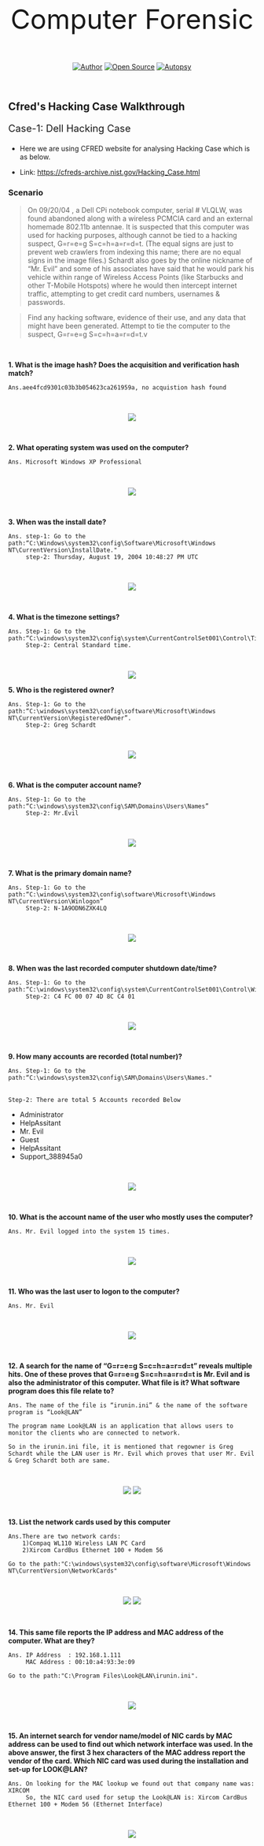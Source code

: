 <p align='center' style='font-size:55px' > Computer Forensic </p>

<p align='center'>
<a href="https://github.com/Rajbarot16/"><img title="Author" src="https://img.shields.io/badge/Author-Raj-orange.svg?style=for-the-badge&logo=github"></a>
<a href="#"><img title="Open Source" src="https://img.shields.io/badge/Open%20Source-%E2%9D%A4-green?style=for-the-badge"></a>
<a href="#"><img title="Autopsy" src="https://img.shields.io/badge/Tool-Autopsy-red.svg?style=for-the-badge&logo="></a>
</p>
<br>

<h2>Cfred's Hacking Case Walkthrough </h2>
<p style='font-size:20px'>Case-1: Dell Hacking Case </p>

*  Here we are using CFRED website for analysing Hacking Case which is as below.

* Link:&nbsp;<a href="https://cfreds-archive.nist.gov/Hacking_Case.html">https://cfreds-archive.nist.gov/Hacking_Case.html</a>

<h3>Scenario</h3>

> On 09/20/04 , a Dell CPi notebook computer, serial # VLQLW, was found abandoned along with a wireless PCMCIA card and an external homemade 802.11b antennae. It is suspected that this computer was used for hacking purposes, although cannot be tied to a hacking suspect, G=r=e=g S=c=h=a=r=d=t. (The equal signs are just to prevent web crawlers from indexing this name; there are no equal signs in the image files.)  Schardt also goes by the online nickname of “Mr. Evil” and some of his associates have said that he would park his vehicle within range of Wireless Access Points (like Starbucks and other T-Mobile Hotspots) where he would then intercept internet traffic, attempting to get credit card numbers, usernames & passwords.

> Find any hacking software, evidence of their use, and any data that might have been generated. Attempt to tie the computer to the suspect, G=r=e=g S=c=h=a=r=d=t.v

<br>

**1. What is the image hash? Does the acquisition and verification hash match?**
```
Ans.aee4fcd9301c03b3b054623ca261959a, no acquistion hash found
```
<br>
<p align='center'>
<img src='./image/case-1.png'?raw=true>
</p>
<br>

**2. What operating system was used on the computer?**
```
Ans. Microsoft Windows XP Professional
```
<br>
<p align='center'>
<a href="#"><img src='./image/case-2.png'></a>
</p>
<br>

**3. When was the install date?**
```
Ans. step-1: Go to the path:“C:\Windows\system32\config\Software\Microsoft\Windows NT\CurrentVersion\InstallDate."
     step-2: Thursday, August 19, 2004 10:48:27 PM UTC
```
<br>
<p align='center'>
<a href="#"><img src='./image/case-3.png'></a>
</p>
<br>

**4. What is the timezone settings?**
```
Ans. Step-1: Go to the path:“C:\windows\system32\config\system\CurrentControlSet001\Control\TimeZoneInformation”.
     Step-2: Central Standard time.
```
<br>
<p align='center'>
<a href="#"><img src='./image/case-4.png'></a>
</p>

**5. Who is the registered owner?**
```
Ans. Step-1: Go to the path:“C:\windows\system32\config\software\Microsoft\Windows NT\CurrentVersion\RegisteredOwner”.
     Step-2: Greg Schardt
```
<br>
<p align='center'>
<a href="#"><img src='./image/case-5.png'></a>
</p>
<br>

**6. What is the computer account name?**
```
Ans. Step-1: Go to the path:“C:\windows\system32\config\SAM\Domains\Users\Names”
     Step-2: Mr.Evil
```
<br>
<p align='center'>
<a href="#"><img src='./image/case-6.png'></a>
</p>
<br>

**7. What is the primary domain name?**
```
Ans. Step-1: Go to the path:“C:\windows\system32\config\software\Microsoft\Windows NT\CurrentVersion\Winlogon”
     Step-2: N-1A9ODN6ZXK4LQ
```
<br>
<p align='center'>
<a href="#"><img src='./image/case-7.png'></a>
</p>
<br>

**8. When was the last recorded computer shutdown date/time?**
```
Ans. Step-1: Go to the path:“C:\windows\system32\config\system\CurrentControlSet001\Control\Windows\ShutdownTime”
     Step-2: C4 FC 00 07 4D 8C C4 01 
```
<br>
<p align='center'>
<a href="#"><img src='./image/case-8.png'></a>
</p>

<br>

**9. How many accounts are recorded (total number)?**
<br>
```
Ans. Step-1: Go to the path:“C:\windows\system32\config\SAM\Domains\Users\Names."
```
<br>```Step-2: There are total 5 Accounts recorded Below  ```
<ul>
  <li style=“list-style-type:square”>Administrator</li>
  <li style=“list-style-type:square”>HelpAssitant</li>
  <li style=“list-style-type:square”>Mr. Evil</li>
  <li style=“list-style-type:square”>Guest</li>
  <li style=“list-style-type:square”>HelpAssitant</li>
  <li style=“list-style-type:square”>Support_388945a0</li>
</ul>

<br>
<p align='center'>
<a href="#"><img src='./image/case-9.png'></a>
</p>

<br>

**10. What is the account name of the user who mostly uses the computer?**
```
Ans. Mr. Evil logged into the system 15 times.
```
<br>
<p align='center'>
<a href="#"><img src='./image/case-10.png'></a>
</p>

<br>

**11. Who was the last user to logon to the computer?**
```
Ans. Mr. Evil
```
<br>
<p align='center'>
<a href="#"><img src='./image/case-11.png'></a>
</p>

<br>

**12. A search for the name of “G=r=e=g S=c=h=a=r=d=t” reveals multiple hits. One of these proves that G=r=e=g S=c=h=a=r=d=t is Mr. Evil and is also the administrator of this computer. What file is it? What software program does this file relate to?**
```
Ans. The name of the file is “irunin.ini” & the name of the software program is “Look@LAN”
```
```
The program name Look@LAN is an application that allows users to monitor the clients who are connected to network.
```
```
So in the irunin.ini file, it is mentioned that regowner is Greg Schardt while the LAN user is Mr. Evil which proves that user Mr. Evil & Greg Schardt both are same.
```
<br>
<p align='center'>
<a href="#"><img src='./image/case-12.png'></a>
<a href="#"><img src='./image/case-12_1.png'></a>
</p>

<br>

**13.  List the network cards used by this computer**
```
Ans.There are two network cards: 
    1)Compaq WL110 Wireless LAN PC Card  
    2)Xircom CardBus Ethernet 100 + Modem 56
```
```
Go to the path:"C:\windows\system32\config\software\Microsoft\Windows NT\CurrentVersion\NetworkCards" 
```
<br>
<p align='center'>
<a href="#"><img src='./image/case-13_1.png'></a>
<a href="#"><img src='./image/case-13_2.png'></a>
</p>

<br>

**14. This same file reports the IP address and MAC address of the computer. What are they?**
```
Ans. IP Address  : 192.168.1.111
     MAC Address : 00:10:a4:93:3e:09
```
```
Go to the path:"C:\Program Files\Look@LAN\irunin.ini".
```
<br>
<p align='center'>
<a href="#"><img src='./image/case-14.png'></a>
</p>

<br>

**15. An internet search for vendor name/model of NIC cards by MAC address can be used to find out which network interface was used. In the above answer, the first 3 hex characters of the MAC address report the vendor of the card. Which NIC card was used during the installation and set-up for LOOK@LAN?**
```
Ans. On looking for the MAC lookup we found out that company name was: XIRCOM
     So, the NIC card used for setup the Look@LAN is: Xircom CardBus Ethernet 100 + Modem 56 (Ethernet Interface)
```
<br>
<p align='center'>
<a href="#"><img src='./mage/case-15.png'></a>
</p>

<br>

